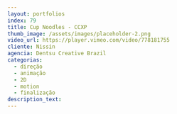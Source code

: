 ```yaml
---
layout: portfolios
index: 79
title: Cup Noodles - CCXP
thumb_image: /assets/images/placeholder-2.png
video_url: https://player.vimeo.com/video/778181755
cliente: Nissin
agencia: Dentsu Creative Brazil
categorias:
  - direção
  - animação
  - 2D
  - motion
  - finalização
description_text:
---
```

